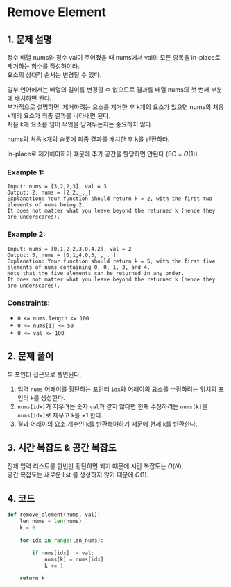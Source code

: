 # Remove Element

## 1. 문제 설명

정수 배열 nums와 정수 val이 주어졌을 때 nums에서 val의 모든 항목을 in-place로 제거하는 함수를 작성하여라.  
요소의 상대적 순서는 변경될 수 있다.

일부 언어에서는 배열의 길이를 변경할 수 없으므로 결과를 배열 nums의 첫 번째 부분에 배치하면 된다.  
부가적으로 설명하면, 제거하려는 요소를 제거한 후 k개의 요소가 있으면 nums의 처음 k개의 요소가 최종 결과를 나타내면 된다.  
처음 k개 요소를 넘어 무엇을 남겨두는지는 중요하지 않다.

nums의 처음 k개의 슬롯에 최종 결과를 배치한 후 k를 반환하라.

In-place로 제거해야하기 떄문에 추가 공간을 할당하면 안된다 (SC = $O(1)$).

### Example 1:

```
Input: nums = [3,2,2,3], val = 3
Output: 2, nums = [2,2,_,_]
Explanation: Your function should return k = 2, with the first two elements of nums being 2.
It does not matter what you leave beyond the returned k (hence they are underscores).
```

### Example 2:

```
Input: nums = [0,1,2,2,3,0,4,2], val = 2
Output: 5, nums = [0,1,4,0,3,_,_,_]
Explanation: Your function should return k = 5, with the first five elements of nums containing 0, 0, 1, 3, and 4.
Note that the five elements can be returned in any order.
It does not matter what you leave beyond the returned k (hence they are underscores).
```

### Constraints:

- `0 <= nums.length <= 100`
- `0 <= nums[i] <= 50`
- `0 <= val <= 100`

## 2. 문제 풀이

투 포인터 접근으로 풀면된다.

1. 입력 `nums` 어래이를 횡단하는 포인터 `idx`와 어래이의 요소를 수정하려는 위치의 포인터 `k`를 생성한다.
2. `nums[idx]`가 지우려는 숫자 `val`과 같지 않다면 현재 수정하려는 `nums[k]`을 `nums[idx]`로 체우고 `k`를 +1 한다.
3. 결과 어래이의 요소 개수인 `k`를 반환해야하기 때문에 현제 `k`를 반환한다.

## 3. 시간 복잡도 & 공간 복잡도

전체 입력 리스트를 한번만 횡단하면 되기 때문에 시간 복잡도는 $O(N)$,  
공간 복잡도는 새로운 list 를 생성하지 않기 때문에 $O(1)$.

## 4. 코드

```python
def remove_element(nums, val):
    len_nums = len(nums)
    k = 0

    for idx in range(len_nums):

        if nums[idx] != val:
            nums[k] = nums[idx]
            k += 1

    return k
```